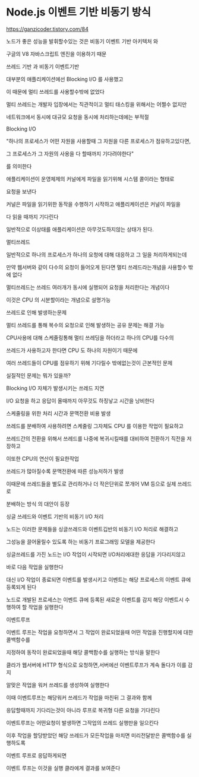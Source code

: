 # Node.js 이벤트 기반 비동기 방식
https://ganzicoder.tistory.com/84

노드가 좋은 성능을 발휘할수있는 것은 비동기 이벤트 기반 아키텍처 와

구글의 V8 자바스크립트 엔진을 이용하기 때문

 

 

쓰레드 기반 과 비동기 이벤트기반

 

대부분의 애플리케이션에선 Blocking I/O 를 사용했고

이 때문에 멀티 쓰레드를 사용할수밖에 없었다

멀티 쓰레드는 개발자 입장에서는 직관적이고 멀티 태스킹을 위해서는 어쩔수 없지만

네트워크에서 동시에 대규모 요청을 동시에 처리하는데에는 부적절

 

 

Blocking I/O

 

"하나의 프로세스가 어떤 자원을 사용할때 그 자원을 다른 프로세스가 점유하고있다면,

그 프로세스가 그 자원의 사용을 다 할때까지 기다려야한다"

를 의미한다

애플리케이션이 운영체제의 커널에게 파일을 읽기위해 시스템 콜이라는 형태로 

요청을 보낸다

커널은 파일을 읽기위한 동작을 수행하기 시작하고 애플리케이션은 커널이 파일을

다 읽을 때까지 기다린다 

일반적으로 이상태를 애플리케이션은 아무것도하지않는 상태가 된다.

 

멀티쓰레드

 

일반적으로 하나의 프로세스가 하나의 요청에 대해 대응하고 그 일을 처리하게되는데

만약 웹서버와 같이 다수의 요청이 들어오게 된다면 멀티 쓰레드라는개념을 사용할수 밖에 없다

 

멀티쓰레드는 쓰레드 여러개가 동시에 실행되어 요청을 처리한다는 개념이다

이것은 CPU 의 시분할이라는 개념으로 설명가능

 

쓰레드로 인해 발생하는문제

 

멀티 쓰레드를 통해 복수의 요청으로 인해 발생하는 공유 문제는 해결 가능

 

CPU사용에 대해 스케줄링통해 멀티 쓰레딩을 하더라고 하나의 CPU를 다수의 

쓰레드가 사용하고자 한다면 CPU 도 하나의 자원이기 때문에

여러 쓰레드들이 CPU를 점유하기 위해 기다릴수 밖에없는것이 근본적인 문제

실질적인 문제는 뭐가 있을까?

 

Blocking I/O 자체가 발생시키는 쓰레드 지연

I/O 요청을 하고 응답이 올때까지 아무것도 하징낳고 시간을 낭비한다

 

스케줄링을 위한 처리 시간과 문맥전환 비용 발생

쓰레드를 분배하여 사용하려면 스케줄링 그자체도 CPU 를 이용한 작업이 필요하고

쓰레드간의 전환을 위해서 쓰레드를 나중에 복귀시킬때를 대비하여 전환하기 직전을 저장하고

이또한 CPU의 연산이 필요한작업

쓰레드가 많아질수록 문맥전환에 따른 성능저하가 발생

이때문에 쓰레드들을 별도로 관리하거나 더 작은단위로 쪼개어 VM 등으로 실제 쓰레드로 

분배하는 방식 의 대안이 등장

 

 

싱글 쓰레드와 이벤트 기반의 비동기 I/O 처리

 

노드는 이러한 문제들을 싱글쓰레드와 이벤트깁반의 비동기 I/O 처리로 해결하고

그성능을 끌어올릴수 있도록 하는 비동기 프로그래밍 모델을 제공한다

싱글쓰레드를 가진 노드는 I/O 작업이 시작되면 I/O처리에대한 응답을 기다리지않고

바로 다음 작업을 실행한다

대신 I/O 작업이 종료되면 이벤트를 발생시키고 이벤트는 해당 프로세스의 이벤트 큐에 등록되게 된다

노드로 개발된 프로세스는 이벤트 큐에 등록된 새로운 이벤트를 감지 해당 이벤트시 수행하여 할 작업을 실행한다

 

이벤트루프

 

이벤트 루프는 작업을 요청하면서 그 작업이 완료되었을때 어떤 작업을 진행할지에 대한 콜백함수를

지정하여 동작이 완료되었을때 해당 콜백함수를 실행하는 방식을 말한다

 

클라가 웹서버에 HTTP 형식으로 요청하면,서버에선 이벤트루프가 계속 돌다가 이를 감지

알맞은 작업을 워커 쓰레드를 생성하여 실행한다

이때 이벤트루프는 해당워커 쓰레드가 작업을 마친뒤 그 결과와 함께

응답할때까지 기다리는것이 아니라 루프로 복귀형 다른 요청을 기다린다

 

이벤트루프는 어떤요청이 발생하면 그작업의 쓰레드 실행만을 일으킨다

이후 작업을 할당받았던 해당 쓰레드가 모든작업을 마치면 미리전달받은 콜백함수를 실행하도록 

이벤트 루프로 응답하게되면 

이벤트 루프는 이것을  실행 클라에게 결과를 보여준다

 